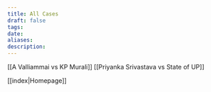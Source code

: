 ```yaml
---
title: All Cases
draft: false
tags: 
date: 
aliases: 
description:
---
```

[[A Valliammai vs KP Murali]]
[[Priyanka Srivastava vs State of UP]]


[[index|Homepage]]